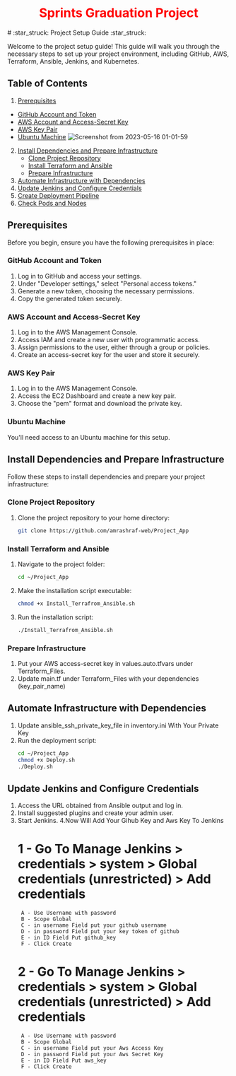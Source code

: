<div align="center">
  <h1 style="color: red;"> Sprints Graduation Project</h1>
</div>
# :star_struck: Project Setup Guide :star_struck:

Welcome to the project setup guide! This guide will walk you through the necessary steps to set up your project environment, including GitHub, AWS, Terraform, Ansible, Jenkins, and Kubernetes.

## Table of Contents

1. [Prerequisites](#prerequisites)
- [GitHub Account and Token](#github-account-and-token)
- [AWS Account and Access-Secret Key](#aws-account-and-access-secret-key)
- [AWS Key Pair](#aws-key-pair)
- [Ubuntu Machine](#ubuntu-machine)
![Screenshot from 2023-05-16 01-01-59](https://github.com/amrashraf-web/Project_App/assets/128842547/95237572-33ca-4aff-9318-2631baed9a8d)

2. [Install Dependencies and Prepare Infrastructure](#install-dependencies-and-prepare-infrastructure)
    - [Clone Project Repository](#clone-project-repository)
    - [Install Terraform and Ansible](#install-terraform-and-ansible)
    - [Prepare Infrastructure](#prepare-infrastructure)
3. [Automate Infrastructure with Dependencies](#automate-infrastructure-with-dependencies)
4. [Update Jenkins and Configure Credentials](#update-jenkins-and-configure-credentials)
5. [Create Deployment Pipeline](#create-deployment-pipeline)
6. [Check Pods and Nodes](#check-pods-and-nodes)

## Prerequisites

Before you begin, ensure you have the following prerequisites in place:

### GitHub Account and Token

1. Log in to GitHub and access your settings.
2. Under "Developer settings," select "Personal access tokens."
3. Generate a new token, choosing the necessary permissions.
4. Copy the generated token securely.

### AWS Account and Access-Secret Key

1. Log in to the AWS Management Console.
2. Access IAM and create a new user with programmatic access.
3. Assign permissions to the user, either through a group or policies.
4. Create an access-secret key for the user and store it securely.

### AWS Key Pair

1. Log in to the AWS Management Console.
2. Access the EC2 Dashboard and create a new key pair.
3. Choose the "pem" format and download the private key.

### Ubuntu Machine

You'll need access to an Ubuntu machine for this setup.

## Install Dependencies and Prepare Infrastructure

Follow these steps to install dependencies and prepare your project infrastructure:

### Clone Project Repository

1. Clone the project repository to your home directory:

   ```sh
   git clone https://github.com/amrashraf-web/Project_App
   
### Install Terraform and Ansible
1. Navigate to the project folder:
    ```sh
    cd ~/Project_App
2. Make the installation script executable:
    ```sh
    chmod +x Install_Terrafrom_Ansible.sh
3. Run the installation script:
    ```sh
    ./Install_Terrafrom_Ansible.sh
### Prepare Infrastructure
1. Put your AWS access-secret key in values.auto.tfvars under Terraform_Files.
2. Update main.tf under Terraform_Files with your dependencies (key_pair_name)
   
## Automate Infrastructure with Dependencies
1. Update ansible_ssh_private_key_file in inventory.ini With Your Private Key
2. Run the deployment script:
    ```sh
    cd ~/Project_App
    chmod +x Deploy.sh
    ./Deploy.sh

## Update Jenkins and Configure Credentials
1. Access the URL obtained from Ansible output and log in.
2. Install suggested plugins and create your admin user.
3. Start Jenkins.
4.Now Will Add Your Gihub Key and Aws Key To Jenkins
   # 1 -  Go To Manage Jenkins > credentials > system > Global credentials (unrestricted) > Add credentials
        A - Use Username with password
        B - Scope Global
        C - in username Field put your github username
        D - in password Field put your key token of github
        E - in ID Field Put github_key
        F - Click Create
   # 2 - Go To Manage Jenkins > credentials > system > Global credentials (unrestricted) > Add credentials
        A - Use Username with password
        B - Scope Global
        C - in username Field put your Aws Access Key
        D - in password Field put your Aws Secret Key
        E - in ID Field Put aws_key
        F - Click Create
